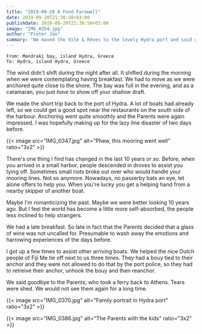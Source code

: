 ```yaml
---
title: "2019-09-20 A Fond Farewell"
date: 2019-09-20T21:38:58+03:00
publishdate: 2019-09-20T21:38:58+03:00
image: "IMG_0354.jpg"
author: "Pieter Jan"
summary: "We maved the Vite & Rêves to the lovely Hydra port and said goodbye to the Parents."
---
```



`From: Mandraki bay, island Hydra, Greece`<br/>
`To: Hydra, island Hydra, Greece`

The wind didn't shift during the night after all. It shifted during the morning when we were contemplating having breakfast. We had to move as we were anchored quite close to the shore. The bay was full in the evening, and as a catamaran, you just _have_ to show off your shallow draft.

We made the short trip back to the port of Hydra. A lot of boats had already left, so we could get a good spot near the restaurants on the south side of the harbour. Anchoring went quite smoothly and the Parents were again impressed. I was hopefully making up for the lazy line disaster of two days before.

{{< image src="IMG_0347.jpg" alt="Phew, this mooring went well" ratio="3x2" >}}

There's one thing I find has changed in the last 10 years or so. Before, when you arrived in a small harbor, people descended in droves to assist you tying off. Sometimes small riots broke out over who would handle your mooring lines. Not so anymore. Nowadays, no passerby bats an eye, let alone offers to help you. When you're lucky you get a helping hand from a nearby skipper of another boat.

Maybe I'm romanticizing the past. Maybe we were better looking 10 years ago. But I feel the world has become a little more self-absorbed, the people less inclined to help strangers.

We had a late breakfast. So late in fact that the Parents decided that a glass of wine was not uncalled for. Presumable to wash away the emotions and harrowing experiences of the days before.

I got up a few times to assist other arriving boats. We helped the nice Dutch people of Fiji Me tie off next to us three times. They had a bouy tied to their anchor and they were not allowed to do that by the port police, so they had to retreive their anchor, unhook the bouy and then reanchor.

We said goodbye to the Parents, who took a ferry back to Athens. Tears were shed. We would not see them again for a long time.

{{< image src="IMG_0370.jpg" alt="Family portrait in Hydra port" ratio="3x2" >}}

{{< image src="IMG_0386.jpg" alt="The Parents with the kids" ratio="3x2" >}}
